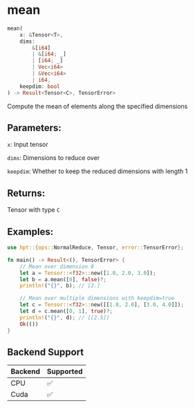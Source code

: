 # mean
```rust
mean(
    x: &Tensor<T>, 
    dims: 
        &[i64]
        | &[i64; _]
        | [i64; _] 
        | Vec<i64> 
        | &Vec<i64>
        | i64, 
    keepdim: bool
) -> Result<Tensor<C>, TensorError>
```
Compute the mean of elements along the specified dimensions

## Parameters:
`x`: Input tensor

`dims`: Dimensions to reduce over

`keepdim`: Whether to keep the reduced dimensions with length 1

## Returns:
Tensor with type `C`

## Examples:
```rust
use hpt::{ops::NormalReduce, Tensor, error::TensorError};

fn main() -> Result<(), TensorError> {
    // Mean over dimension 0
    let a = Tensor::<f32>::new([1.0, 2.0, 3.0]);
    let b = a.mean([0], false)?;
    println!("{}", b); // [2.]

    // Mean over multiple dimensions with keepdim=true
    let c = Tensor::<f32>::new([[1.0, 2.0], [3.0, 4.0]]);
    let d = c.mean([0, 1], true)?;
    println!("{}", d); // [[2.5]]
    Ok(())
}
```
## Backend Support
| Backend | Supported |
|---------|-----------|
| CPU     | ✅         |
| Cuda    | ✅        |